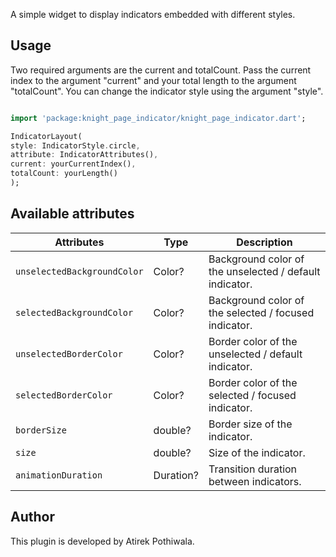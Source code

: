 A simple widget to display indicators embedded with different styles.

## Usage
Two required arguments are the current and totalCount.
Pass the current index to the argument "current" and your total length to the argument "totalCount".
You can change the indicator style using the argument "style".

```dart

import 'package:knight_page_indicator/knight_page_indicator.dart';

IndicatorLayout(
style: IndicatorStyle.circle,
attribute: IndicatorAttributes(),
current: yourCurrentIndex(),
totalCount: yourLength()
);
```

## Available attributes

| Attributes                  | Type        | Description                                             |
|-----------------------------|-------------|---------------------------------------------------------|
| `unselectedBackgroundColor` | Color?      | Background color of the unselected / default indicator. |
| `selectedBackgroundColor`   | Color?      | Background color of the selected / focused indicator.   |
| `unselectedBorderColor`     | Color?      | Border color of the unselected / default indicator.     |
| `selectedBorderColor`       | Color?      | Border color of the selected / focused indicator.       |
| `borderSize`                | double?     | Border size of the indicator.                           |
| `size`                      | double?     | Size of the indicator.                                  |
| `animationDuration`         | Duration?   | Transition duration between indicators.                 |

## Author

This plugin is developed by Atirek Pothiwala.